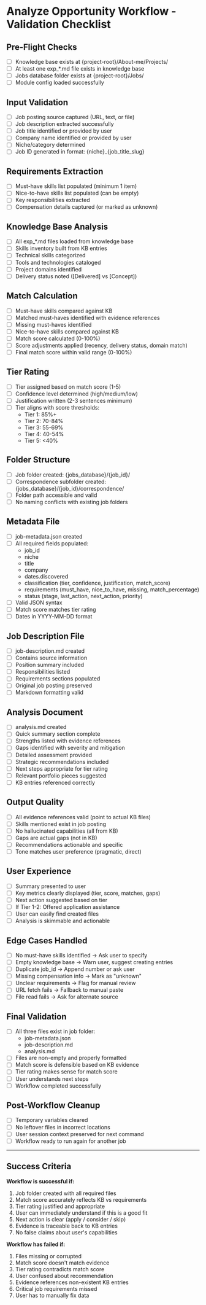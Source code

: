# Analyze Opportunity Workflow - Validation Checklist

## Pre-Flight Checks

- [ ] Knowledge base exists at {project-root}/About-me/Projects/
- [ ] At least one exp_*.md file exists in knowledge base
- [ ] Jobs database folder exists at {project-root}/Jobs/
- [ ] Module config loaded successfully

## Input Validation

- [ ] Job posting source captured (URL, text, or file)
- [ ] Job description extracted successfully
- [ ] Job title identified or provided by user
- [ ] Company name identified or provided by user
- [ ] Niche/category determined
- [ ] Job ID generated in format: {niche}_{job_title_slug}

## Requirements Extraction

- [ ] Must-have skills list populated (minimum 1 item)
- [ ] Nice-to-have skills list populated (can be empty)
- [ ] Key responsibilities extracted
- [ ] Compensation details captured (or marked as unknown)

## Knowledge Base Analysis

- [ ] All exp_*.md files loaded from knowledge base
- [ ] Skills inventory built from KB entries
- [ ] Technical skills categorized
- [ ] Tools and technologies cataloged
- [ ] Project domains identified
- [ ] Delivery status noted ([Delivered] vs [Concept])

## Match Calculation

- [ ] Must-have skills compared against KB
- [ ] Matched must-haves identified with evidence references
- [ ] Missing must-haves identified
- [ ] Nice-to-have skills compared against KB
- [ ] Match score calculated (0-100%)
- [ ] Score adjustments applied (recency, delivery status, domain match)
- [ ] Final match score within valid range (0-100%)

## Tier Rating

- [ ] Tier assigned based on match score (1-5)
- [ ] Confidence level determined (high/medium/low)
- [ ] Justification written (2-3 sentences minimum)
- [ ] Tier aligns with score thresholds:
  - Tier 1: 85%+
  - Tier 2: 70-84%
  - Tier 3: 55-69%
  - Tier 4: 40-54%
  - Tier 5: <40%

## Folder Structure

- [ ] Job folder created: {jobs_database}/{job_id}/
- [ ] Correspondence subfolder created: {jobs_database}/{job_id}/correspondence/
- [ ] Folder path accessible and valid
- [ ] No naming conflicts with existing job folders

## Metadata File

- [ ] job-metadata.json created
- [ ] All required fields populated:
  - job_id
  - niche
  - title
  - company
  - dates.discovered
  - classification (tier, confidence, justification, match_score)
  - requirements (must_have, nice_to_have, missing, match_percentage)
  - status (stage, last_action, next_action, priority)
- [ ] Valid JSON syntax
- [ ] Match score matches tier rating
- [ ] Dates in YYYY-MM-DD format

## Job Description File

- [ ] job-description.md created
- [ ] Contains source information
- [ ] Position summary included
- [ ] Responsibilities listed
- [ ] Requirements sections populated
- [ ] Original job posting preserved
- [ ] Markdown formatting valid

## Analysis Document

- [ ] analysis.md created
- [ ] Quick summary section complete
- [ ] Strengths listed with evidence references
- [ ] Gaps identified with severity and mitigation
- [ ] Detailed assessment provided
- [ ] Strategic recommendations included
- [ ] Next steps appropriate for tier rating
- [ ] Relevant portfolio pieces suggested
- [ ] KB entries referenced correctly

## Output Quality

- [ ] All evidence references valid (point to actual KB files)
- [ ] Skills mentioned exist in job posting
- [ ] No hallucinated capabilities (all from KB)
- [ ] Gaps are actual gaps (not in KB)
- [ ] Recommendations actionable and specific
- [ ] Tone matches user preference (pragmatic, direct)

## User Experience

- [ ] Summary presented to user
- [ ] Key metrics clearly displayed (tier, score, matches, gaps)
- [ ] Next action suggested based on tier
- [ ] If Tier 1-2: Offered application assistance
- [ ] User can easily find created files
- [ ] Analysis is skimmable and actionable

## Edge Cases Handled

- [ ] No must-have skills identified → Ask user to specify
- [ ] Empty knowledge base → Warn user, suggest creating entries
- [ ] Duplicate job_id → Append number or ask user
- [ ] Missing compensation info → Mark as "unknown"
- [ ] Unclear requirements → Flag for manual review
- [ ] URL fetch fails → Fallback to manual paste
- [ ] File read fails → Ask for alternate source

## Final Validation

- [ ] All three files exist in job folder:
  - job-metadata.json
  - job-description.md
  - analysis.md
- [ ] Files are non-empty and properly formatted
- [ ] Match score is defensible based on KB evidence
- [ ] Tier rating makes sense for match score
- [ ] User understands next steps
- [ ] Workflow completed successfully

## Post-Workflow Cleanup

- [ ] Temporary variables cleared
- [ ] No leftover files in incorrect locations
- [ ] User session context preserved for next command
- [ ] Workflow ready to run again for another job

---

## Success Criteria

**Workflow is successful if:**
1. Job folder created with all required files
2. Match score accurately reflects KB vs requirements
3. Tier rating justified and appropriate
4. User can immediately understand if this is a good fit
5. Next action is clear (apply / consider / skip)
6. Evidence is traceable back to KB entries
7. No false claims about user's capabilities

**Workflow has failed if:**
1. Files missing or corrupted
2. Match score doesn't match evidence
3. Tier rating contradicts match score
4. User confused about recommendation
5. Evidence references non-existent KB entries
6. Critical job requirements missed
7. User has to manually fix data
